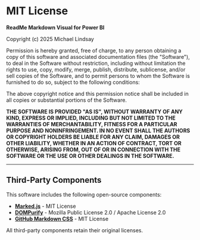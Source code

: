 # MIT License

**ReadMe Markdown Visual for Power BI**

Copyright (c) 2025 Michael Lindsay

Permission is hereby granted, free of charge, to any person obtaining a copy
of this software and associated documentation files (the "Software"), to deal
in the Software without restriction, including without limitation the rights
to use, copy, modify, merge, publish, distribute, sublicense, and/or sell
copies of the Software, and to permit persons to whom the Software is
furnished to do so, subject to the following conditions:

The above copyright notice and this permission notice shall be included in all
copies or substantial portions of the Software.

**THE SOFTWARE IS PROVIDED "AS IS", WITHOUT WARRANTY OF ANY KIND, EXPRESS OR
IMPLIED, INCLUDING BUT NOT LIMITED TO THE WARRANTIES OF MERCHANTABILITY,
FITNESS FOR A PARTICULAR PURPOSE AND NONINFRINGEMENT. IN NO EVENT SHALL THE
AUTHORS OR COPYRIGHT HOLDERS BE LIABLE FOR ANY CLAIM, DAMAGES OR OTHER
LIABILITY, WHETHER IN AN ACTION OF CONTRACT, TORT OR OTHERWISE, ARISING FROM,
OUT OF OR IN CONNECTION WITH THE SOFTWARE OR THE USE OR OTHER DEALINGS IN THE
SOFTWARE.**

---

## Third-Party Components

This software includes the following open-source components:

- **[Marked.js](https://marked.js.org/)** - MIT License
- **[DOMPurify](https://github.com/cure53/DOMPurify)** - Mozilla Public License 2.0 / Apache License 2.0  
- **[GitHub Markdown CSS](https://github.com/sindresorhus/github-markdown-css)** - MIT License

All third-party components retain their original licenses. 